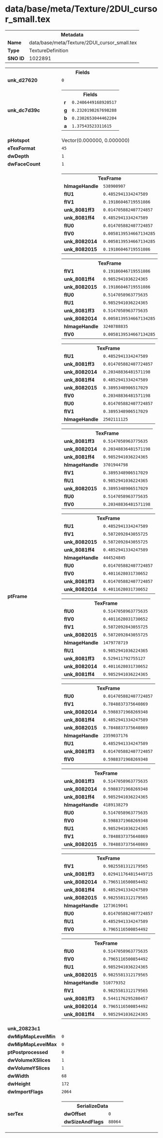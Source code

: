 <h1>data/base/meta/Texture/2DUI_cursor_small.tex</h1><table><tr><th colspan="100%">Metadata</th></tr><tr><td><b>Name</b></td><td>data/base/meta/Texture/2DUI_cursor_small.tex</td></tr><tr><td><b>Type</b></td><td>TextureDefinition</td></tr><tr><td><b>SNO ID</b></td><td>1022891</td></tr></table>

<table><tr><th colspan="100%">Fields</th></tr><tr><td><b>unk_d27620</b></td><td><code>0</code></td></tr><tr><td><b>unk_dc7d39c</b></td><td><table><tr><th colspan="100%">Fields</th></tr><tr><td><b>r</b></td><td><code>0.2406449168920517</code></td></tr><tr><td><b>g</b></td><td><code>0.2320198267698288</code></td></tr><tr><td><b>b</b></td><td><code>0.2302653044462204</code></td></tr><tr><td><b>a</b></td><td><code>1.37543523311615</code></td></tr></table>

</td></tr><tr><td><b>pHotspot</b></td><td>Vector(0.000000, 0.000000)</td></tr><tr><td><b>eTexFormat</b></td><td><code>45</code></td></tr><tr><td><b>dwDepth</b></td><td><code>1</code></td></tr><tr><td><b>dwFaceCount</b></td><td><code>1</code></td></tr><tr><td><b>ptFrame</b></td><td><table><tr><th colspan="100%">TexFrame</th></tr><tr><td><b>hImageHandle</b></td><td><code>538900907</code></td></tr><tr><td><b>flU1</b></td><td><code>0.4852941334247589</code></td></tr><tr><td><b>flV1</b></td><td><code>0.19186046719551086</code></td></tr><tr><td><b>unk_8081ff3</b></td><td><code>0.014705882407724857</code></td></tr><tr><td><b>unk_8081ff4</b></td><td><code>0.4852941334247589</code></td></tr><tr><td><b>flU0</b></td><td><code>0.014705882407724857</code></td></tr><tr><td><b>flV0</b></td><td><code>0.0058139534667134285</code></td></tr><tr><td><b>unk_8082014</b></td><td><code>0.0058139534667134285</code></td></tr><tr><td><b>unk_8082015</b></td><td><code>0.19186046719551086</code></td></tr></table>


<table><tr><th colspan="100%">TexFrame</th></tr><tr><td><b>flV1</b></td><td><code>0.19186046719551086</code></td></tr><tr><td><b>unk_8081ff4</b></td><td><code>0.9852941036224365</code></td></tr><tr><td><b>unk_8082015</b></td><td><code>0.19186046719551086</code></td></tr><tr><td><b>flU0</b></td><td><code>0.5147058963775635</code></td></tr><tr><td><b>flU1</b></td><td><code>0.9852941036224365</code></td></tr><tr><td><b>unk_8081ff3</b></td><td><code>0.5147058963775635</code></td></tr><tr><td><b>unk_8082014</b></td><td><code>0.0058139534667134285</code></td></tr><tr><td><b>hImageHandle</b></td><td><code>3240788835</code></td></tr><tr><td><b>flV0</b></td><td><code>0.0058139534667134285</code></td></tr></table>


<table><tr><th colspan="100%">TexFrame</th></tr><tr><td><b>flU1</b></td><td><code>0.4852941334247589</code></td></tr><tr><td><b>unk_8081ff3</b></td><td><code>0.014705882407724857</code></td></tr><tr><td><b>unk_8082014</b></td><td><code>0.20348836481571198</code></td></tr><tr><td><b>unk_8081ff4</b></td><td><code>0.4852941334247589</code></td></tr><tr><td><b>unk_8082015</b></td><td><code>0.3895348906517029</code></td></tr><tr><td><b>flV0</b></td><td><code>0.20348836481571198</code></td></tr><tr><td><b>flU0</b></td><td><code>0.014705882407724857</code></td></tr><tr><td><b>flV1</b></td><td><code>0.3895348906517029</code></td></tr><tr><td><b>hImageHandle</b></td><td><code>2502111125</code></td></tr></table>


<table><tr><th colspan="100%">TexFrame</th></tr><tr><td><b>unk_8081ff3</b></td><td><code>0.5147058963775635</code></td></tr><tr><td><b>unk_8082014</b></td><td><code>0.20348836481571198</code></td></tr><tr><td><b>unk_8081ff4</b></td><td><code>0.9852941036224365</code></td></tr><tr><td><b>hImageHandle</b></td><td><code>3701944798</code></td></tr><tr><td><b>flV1</b></td><td><code>0.3895348906517029</code></td></tr><tr><td><b>flU1</b></td><td><code>0.9852941036224365</code></td></tr><tr><td><b>unk_8082015</b></td><td><code>0.3895348906517029</code></td></tr><tr><td><b>flU0</b></td><td><code>0.5147058963775635</code></td></tr><tr><td><b>flV0</b></td><td><code>0.20348836481571198</code></td></tr></table>


<table><tr><th colspan="100%">TexFrame</th></tr><tr><td><b>flU1</b></td><td><code>0.4852941334247589</code></td></tr><tr><td><b>flV1</b></td><td><code>0.5872092843055725</code></td></tr><tr><td><b>unk_8082015</b></td><td><code>0.5872092843055725</code></td></tr><tr><td><b>unk_8081ff4</b></td><td><code>0.4852941334247589</code></td></tr><tr><td><b>hImageHandle</b></td><td><code>444524845</code></td></tr><tr><td><b>flU0</b></td><td><code>0.014705882407724857</code></td></tr><tr><td><b>flV0</b></td><td><code>0.4011628031730652</code></td></tr><tr><td><b>unk_8081ff3</b></td><td><code>0.014705882407724857</code></td></tr><tr><td><b>unk_8082014</b></td><td><code>0.4011628031730652</code></td></tr></table>


<table><tr><th colspan="100%">TexFrame</th></tr><tr><td><b>flU0</b></td><td><code>0.5147058963775635</code></td></tr><tr><td><b>flV0</b></td><td><code>0.4011628031730652</code></td></tr><tr><td><b>flV1</b></td><td><code>0.5872092843055725</code></td></tr><tr><td><b>unk_8082015</b></td><td><code>0.5872092843055725</code></td></tr><tr><td><b>hImageHandle</b></td><td><code>1479778719</code></td></tr><tr><td><b>flU1</b></td><td><code>0.9852941036224365</code></td></tr><tr><td><b>unk_8081ff3</b></td><td><code>0.529411792755127</code></td></tr><tr><td><b>unk_8082014</b></td><td><code>0.4011628031730652</code></td></tr><tr><td><b>unk_8081ff4</b></td><td><code>0.9852941036224365</code></td></tr></table>


<table><tr><th colspan="100%">TexFrame</th></tr><tr><td><b>flU0</b></td><td><code>0.014705882407724857</code></td></tr><tr><td><b>flV1</b></td><td><code>0.7848837375640869</code></td></tr><tr><td><b>unk_8082014</b></td><td><code>0.5988371968269348</code></td></tr><tr><td><b>unk_8081ff4</b></td><td><code>0.4852941334247589</code></td></tr><tr><td><b>unk_8082015</b></td><td><code>0.7848837375640869</code></td></tr><tr><td><b>hImageHandle</b></td><td><code>2359037176</code></td></tr><tr><td><b>flU1</b></td><td><code>0.4852941334247589</code></td></tr><tr><td><b>unk_8081ff3</b></td><td><code>0.014705882407724857</code></td></tr><tr><td><b>flV0</b></td><td><code>0.5988371968269348</code></td></tr></table>


<table><tr><th colspan="100%">TexFrame</th></tr><tr><td><b>unk_8081ff3</b></td><td><code>0.5147058963775635</code></td></tr><tr><td><b>unk_8082014</b></td><td><code>0.5988371968269348</code></td></tr><tr><td><b>unk_8081ff4</b></td><td><code>0.9852941036224365</code></td></tr><tr><td><b>hImageHandle</b></td><td><code>4189138279</code></td></tr><tr><td><b>flU0</b></td><td><code>0.5147058963775635</code></td></tr><tr><td><b>flV0</b></td><td><code>0.5988371968269348</code></td></tr><tr><td><b>flU1</b></td><td><code>0.9852941036224365</code></td></tr><tr><td><b>flV1</b></td><td><code>0.7848837375640869</code></td></tr><tr><td><b>unk_8082015</b></td><td><code>0.7848837375640869</code></td></tr></table>


<table><tr><th colspan="100%">TexFrame</th></tr><tr><td><b>flV1</b></td><td><code>0.9825581312179565</code></td></tr><tr><td><b>unk_8081ff3</b></td><td><code>0.029411764815449715</code></td></tr><tr><td><b>unk_8082014</b></td><td><code>0.7965116500854492</code></td></tr><tr><td><b>unk_8081ff4</b></td><td><code>0.4852941334247589</code></td></tr><tr><td><b>unk_8082015</b></td><td><code>0.9825581312179565</code></td></tr><tr><td><b>hImageHandle</b></td><td><code>1273619041</code></td></tr><tr><td><b>flU0</b></td><td><code>0.014705882407724857</code></td></tr><tr><td><b>flU1</b></td><td><code>0.4852941334247589</code></td></tr><tr><td><b>flV0</b></td><td><code>0.7965116500854492</code></td></tr></table>


<table><tr><th colspan="100%">TexFrame</th></tr><tr><td><b>flU0</b></td><td><code>0.5147058963775635</code></td></tr><tr><td><b>flV0</b></td><td><code>0.7965116500854492</code></td></tr><tr><td><b>flU1</b></td><td><code>0.9852941036224365</code></td></tr><tr><td><b>unk_8082015</b></td><td><code>0.9825581312179565</code></td></tr><tr><td><b>hImageHandle</b></td><td><code>510779352</code></td></tr><tr><td><b>flV1</b></td><td><code>0.9825581312179565</code></td></tr><tr><td><b>unk_8081ff3</b></td><td><code>0.5441176295280457</code></td></tr><tr><td><b>unk_8082014</b></td><td><code>0.7965116500854492</code></td></tr><tr><td><b>unk_8081ff4</b></td><td><code>0.9852941036224365</code></td></tr></table>


</td></tr><tr><td><b>unk_20823c1</b></td><td></td></tr><tr><td><b>dwMipMapLevelMin</b></td><td><code>0</code></td></tr><tr><td><b>dwMipMapLevelMax</b></td><td><code>0</code></td></tr><tr><td><b>ptPostprocessed</b></td><td><code>0</code></td></tr><tr><td><b>dwVolumeXSlices</b></td><td><code>1</code></td></tr><tr><td><b>dwVolumeYSlices</b></td><td><code>1</code></td></tr><tr><td><b>dwWidth</b></td><td><code>68</code></td></tr><tr><td><b>dwHeight</b></td><td><code>172</code></td></tr><tr><td><b>dwImportFlags</b></td><td><code>2064</code></td></tr><tr><td><b>serTex</b></td><td><table><tr><th colspan="100%">SerializeData</th></tr><tr><td><b>dwOffset</b></td><td><code>0</code></td></tr><tr><td><b>dwSizeAndFlags</b></td><td><code>88064</code></td></tr></table>


</td></tr></table>

